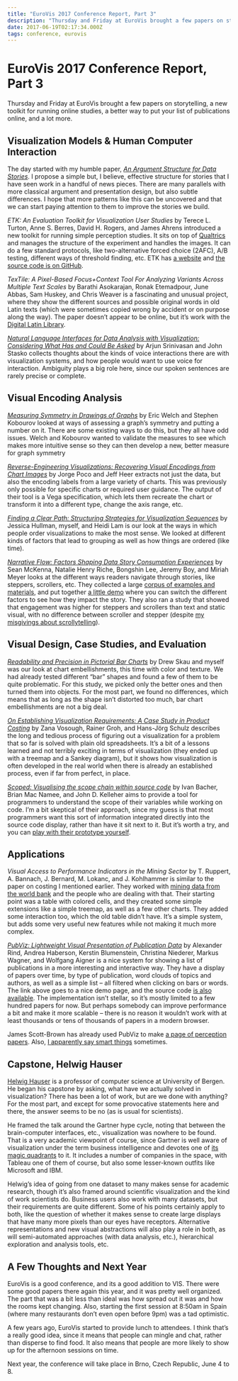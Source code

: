 ```yaml
---
title: "EuroVis 2017 Conference Report, Part 3"
description: "Thursday and Friday at EuroVis brought a few papers on storytelling, a new toolkit for running online studies, a better way to put your list of publications online, and a lot more."
date: 2017-06-19T02:17:34.000Z
tags: conference, eurovis
---
```


# EuroVis 2017 Conference Report, Part 3

Thursday and Friday at EuroVis brought a few papers on storytelling, a new toolkit for running online studies, a better way to put your list of publications online, and a lot more.<!--more-->

## Visualization Models &amp; Human Computer Interaction

The day started with my humble paper, <em><a href="https://eagereyes.org/papers/paper-an-argument-structure-for-data-stories">An Argument Structure for Data Stories</a></em>. I propose a simple but, I believe, effective structure for stories that I have seen work in a handful of news pieces. There are many parallels with more classical argument and presentation design, but also subtle differences. I hope that more patterns like this can be uncovered and that we can start paying attention to them to improve the stories we build.

<em>ETK: An Evaluation Toolkit for Visualization User Studies</em> by Terece L. Turton, Anne S. Berres, David H. Rogers, and James Ahrens introduced a new toolkit for running simple perception studies. It sits on top of <a href="https://www.qualtrics.com">Qualtrics</a> and manages the structure of the experiment and handles the images. It can do a few standard protocols, like two-alternative forced choice (2AFC), A/B testing, different ways of threshold finding, etc. ETK has <a href="http://etklab.org">a website</a> and <a href="https://github.com/ascr-ecx/etk">the source code is on GitHub</a>.

<em>TexTile: A Pixel-Based Focus+Context Tool For Analyzing Variants Across Multiple Text Scales</em> by Barathi Asokarajan, Ronak Etemadpour, June Abbas, Sam Huskey, and Chris Weaver is a fascinating and unusual project, where they show the different sources and possible original words in old Latin texts (which were sometimes copied wrong by accident or on purpose along the way). The paper doesn’t appear to be online, but it’s work with the <a href="http://digitallatin.org">Digital Latin Library</a>.

<em><a href="http://arjun010.github.io/static/papers/nl-vis.pdf">Natural Language Interfaces for Data Analysis with Visualization: Considering What Has and Could Be Asked</a></em> by Arjun Srinivasan and John Stasko collects thoughts about the kinds of voice interactions there are with visualization systems, and how people would want to use voice for interaction. Ambiguity plays a big role here, since our spoken sentences are rarely precise or complete.

## Visual Encoding Analysis

<em><a href="http://www2.cs.arizona.edu/~kobourov/symmetries-eurovis17.pdf">Measuring Symmetry in Drawings of Graphs</a></em> by Eric Welch and Stephen Kobourov looked at ways of assessing a graph’s symmetry and putting a number on it. There are some existing ways to do this, but they all have odd issues. Welch and Kobourov wanted to validate the measures to see which makes more intuitive sense so they can then develop a new, better measure for graph symmetry

<em><a href="https://idl.cs.washington.edu/papers/reverse-engineering-vis/">Reverse-Engineering Visualizations: Recovering Visual Encodings from Chart Images</a></em> by Jorge Poco and Jeff Heer extracts not just the data, but also the encoding labels from a large variety of charts. This was previously only possible for specific charts or required user guidance. The output of their tool is a Vega specification, which lets them recreate the chart or transform it into a different type, change the axis range, etc.

<em><a href="https://eagereyes.org/papers/paper-finding-a-clear-path-structuring-strategies-for-visualization-sequences">Finding a Clear Path: Structuring Strategies for Visualization Sequences</a></em> by Jessica Hullman, myself, and Heidi Lam is our look at the ways in which people order visualizations to make the most sense. We looked at different kinds of factors that lead to grouping as well as how things are ordered (like time).

<em><a href="http://mckennapsean.com/projects/narrative-flow/">Narrative Flow: Factors Shaping Data Story Consumption Experiences</a></em> by Sean McKenna, Natalie Henry Riche, Bongshin Lee, Jeremy Boy, and Miriah Meyer looks at the different ways readers navigate through stories, like steppers, scrollers, etc. They collected a large <a href="https://narrative-flow.github.io">corpus of examples and materials</a>, and put together <a href="https://narrative-flow.github.io/bar-chart-story/">a little demo</a> where you can switch the different factors to see how they impact the story. They also ran a study that showed that engagement was higher for steppers and scrollers than text and static visual, with no difference between scroller and stepper (despite <a href="https://eagereyes.org/blog/2016/the-scrollytelling-scourge">my misgivings about scrollytelling</a>).

## Visual Design, Case Studies, and Evaluation

<em><a href="https://eagereyes.org/papers/paper-readability-and-precision-in-pictorial-bar-charts">Readability and Precision in Pictorial Bar Charts</a></em> by Drew Skau and myself was our look at chart embellishments, this time with color and texture. We had already tested different “bar” shapes and found a few of them to be quite problematic. For this study, we picked only the better ones and then turned them into objects. For the most part, we found no differences, which means that as long as the shape isn’t distorted too much, bar chart embellishments are not a big deal.

<em><a href="https://www.informatik.uni-rostock.de/~hs162/pdf/costing.pdf">On Establishing Visualization Requirements: A Case Study in Product Costing</a></em> by Zana Vosough, Rainer Groh, and Hans-Jörg Schulz describes the long and tedious process of figuring out a visualization for a problem that so far is solved with plain old spreadsheets. It’s a bit of a lessons learned and not terribly exciting in terms of visualization (they ended up with a treemap and a Sankey diagram), but it shows how visualization is often developed in the real world when there is already an established process, even if far from perfect, in place.

<em><a href="https://www.researchgate.net/publication/316208960_Scoped_Visualising_the_scope_chain_within_source_code">Scoped: Visualising the scope chain within source code</a></em> by Ivan Bacher, Brian Mac Namee, and John D. Kelleher aims to provide a tool for programmers to understand the scope of their variables while working on code. I’m a bit skeptical of their approach, since my guess is that most programmers want this sort of information integrated directly into the source code display, rather than have it sit next to it. But it’s worth a try, and you can <a href="https://js-scope-vis.aerobatic.io"> play with their prototype yourself</a>.

## Applications

<em>Visual Access to Performance Indicators in the Mining Sector</em> by T. Ruppert, A. Bannach, J. Bernard, M. Lokanc, and J. Kohlhammer is similar to the paper on costing I mentioned earlier. They worked with <a href="http://worldbank.org/mingov">mining data from the world bank</a> and the people who are dealing with that. Their starting point was a table with colored cells, and they created some simple extensions like a simple treemap, as well as a few other charts. They added some interaction too, which the old table didn’t have. It’s a simple system, but adds some very useful new features while not making it much more complex.

<em><a href="http://pubviz.fhstp.ac.at">PubViz: Lightweight Visual Presentation of Publication Data</a></em> by Alexander Rind, Andrea Haberson, Kerstin Blumenstein, Christina Niederer, Markus Wagner, and Wolfgang Aigner is a nice system for showing a list of publications in a more interesting and interactive way. They have a display of papers over time, by type of publication, word clouds of topics and authors, as well as a simple list – all filtered when clicking on bars or words. The link above goes to a nice demo page, and the source code <a href="https://github.com/fhstp/PubViz">is also available</a>. The implementation isn’t stellar, so it’s mostly limited to a few hundred papers for now. But perhaps somebody can improve performance a bit and make it more scalable – there is no reason it wouldn’t work with at least thousands or tens of thousands of papers in a modern browser.

James Scott-Brown has already used PubViz to make <a href="http://www.visperception.com">a page of perception papers</a>. Also, <a href="https://twitter.com/jamesscottbrown/status/876217797025681409">I apparently say smart things</a> sometimes.

## Capstone, Helwig Hauser

<a href="http://www.ii.uib.no/vis/team/hauser/">Helwig Hauser</a> is a professor of computer science at University of Bergen. He began his capstone by asking, what have we actually solved in visualization? There has been a lot of work, but are we done with anything? For the most part, and except for some provocative statements here and there, the answer seems to be no (as is usual for scientists).

He framed the talk around the Gartner hype cycle, noting that between the brain-computer interfaces, etc., visualization was nowhere to be found. That is a very academic viewpoint of course, since Gartner is well aware of visualization under the term business intelligence and devotes one of <a href="https://www.gartner.com/doc/3611117/magic-quadrant-business-intelligence-analytics">its magic quadrants</a> to it. It includes a number of companies in the space, with Tableau one of them of course, but also some lesser-known outfits like Microsoft and IBM.

Helwig’s idea of going from one dataset to many makes sense for academic research, though it’s also framed around scientific visualization and the kind of work scientists do. Business users also work with many datasets, but their requirements are quite different. Some of his points certainly apply to both, like the question of whether it makes sense to create large displays that have many more pixels than our eyes have receptors. Alternative representations and new visual abstractions will also play a role in both, as will semi-automated approaches (with data analysis, etc.), hierarchical exploration and analysis tools, etc.

## A Few Thoughts and Next Year

EuroVis is a good conference, and its a good addition to VIS. There were some good papers there again this year, and it was pretty well organized. The part that was a bit less than ideal was how spread out it was and how the rooms kept changing. Also, starting the first session at 8:50am in Spain (where many restaurants don’t even open before 9pm) was a tad optimistic.

A few years ago, EuroVis started to provide lunch to attendees. I think that’s a really good idea, since it means that people can mingle and chat, rather than disperse to find food. It also means that people are more likely to show up for the afternoon sessions on time.

Next year, the conference will take place in Brno, Czech Republic, June 4 to 8.


